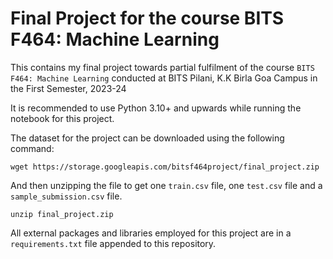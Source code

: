 # Final Project for the course BITS F464: Machine Learning

This contains my final project towards partial fulfilment of the course `BITS F464: Machine Learning` conducted at BITS Pilani, K.K Birla Goa Campus in the First Semester, 2023-24

It is recommended to use Python 3.10+ and upwards while running the notebook for this project.

The dataset for the project can be downloaded using the following command:

`wget https://storage.googleapis.com/bitsf464project/final_project.zip`

And then unzipping the file to get one `train.csv` file, one `test.csv` file and a `sample_submission.csv` file.

`unzip final_project.zip`

All external packages and libraries employed for this project are in a `requirements.txt` file appended to this repository.
